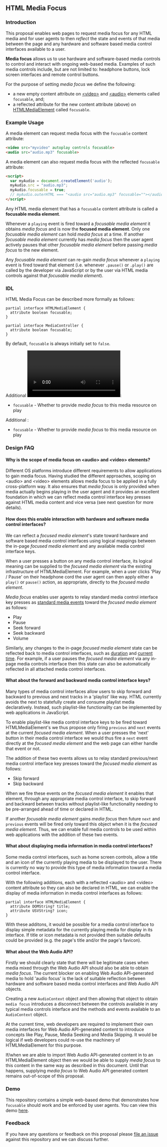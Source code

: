 ## HTML Media Focus

### Introduction

This proposal enables web pages to request media focus for any HTML media and for user agents to then _reflect_ the state and events of that media between the page and any hardware and software based media control interfaces available to a user.

**Media focus** allows us to use hardware and software-based media controls to control and interact with ongoing web-based media. Examples of such media controls include, but are not limited to: headphone buttons, lock screen interfaces and remote control buttons.

For the purpose of setting _media focus_ we define the following:

- a new empty content attribute on [&lt;video&gt;](https://html.spec.whatwg.org/multipage/embedded-content.html#the-video-element) and [&lt;audio&gt;](https://html.spec.whatwg.org/multipage/embedded-content.html#the-audio-element) elements called `focusable`, and;
- a reflected attribute for the new content attribute (above) on [HTMLMediaElement](https://html.spec.whatwg.org/multipage/embedded-content.html#htmlmediaelement) called `focusable`.

### Example Usage

A media element can request media focus with the `focusable` content attribute:

``` html
<video src="myvideo" autoplay controls focusable>
<audio src="audio.mp3" focusable>
```

A media element can also request media focus with the reflected `focusable` attribute:

``` html
<script>
  var myAudio = document.createElement('audio');
  myAudio.src = "audio.mp3";
  myAudio.focusable = true;
  // myAudio.outerHTML === "<audio src="audio.mp3" focusable=""></audio>"
</script>
```

Any HTML media element that has a `focusable` content attribute is called a **focusable media element**.

Whenever a `playing` event is fired toward a _focusable media element_ it obtains _media focus_ and is now the **focused media element**. Only one _focusable media element_ can hold _media focus_ at a time. If another _focusable media element_ currently has _media focus_ then the user agent actively pauses that other _focusable media element_ before passing _media focus_ to the new element.

Any _focusable media element_ can re-gain _media focus_ whenever a `playing` event is fired toward that element (i.e. whenever `.pause()` or `.play()` are called by the developer via JavaScript or by the user via HTML media controls against that _focusable media element_).

### IDL

HTML Media Focus can be described more formally as follows:

``` WebIDL
partial interface HTMLMediaElement {
  attribute boolean focusable;
}

partial interface MediaController {
  attribute boolean focusable;
}
```

By default, `focusable` is always initially set to `false`.

Additional [<video> content attributes](https://html.spec.whatwg.org/multipage/embedded-content.html#the-video-element):

- `focusable` - Whether to provide _media focus_ to this media resource on play

Additional [<audio> content attributes](https://html.spec.whatwg.org/multipage/embedded-content.html#the-audio-element):

- `focusable` - Whether to provide _media focus_ to this media resource on play

### Design FAQ

#### Why is the scope of media focus on &lt;audio&gt; and &lt;video&gt; elements?

Different OS platforms introduce different requirements to allow applications to gain media focus. Having studied the different approaches, scoping on &lt;audio&gt; and &lt;video&gt; elements allows media focus to be applied in a fully cross-platform way. It also ensures that _media focus_ is only provided when media actually begins playing in the user agent and it provides an excellent foundation in which we can reflect media control interface key presses against HTML media content and vice versa (see next question for more details).

#### How does this enable interaction with hardware and software media control interfaces?

We can reflect a _focused media element_'s state toward hardware and software based media control interfaces using logical mappings between the in-page _focused media element_ and any available media control interface keys.

When a user presses a button on any media control interface, its logical meaning can be supplied to the _focused media element_ via the existing infrastructure of HTMLMediaElement. For example, when a user clicks 'Play / Pause' on their headphone cord the user agent can then apply either a `play()` or `pause()` action, as appropriate, directly to the _focused media element_.

_Media focus_ enables user agents to relay standard media control interface key presses as [standard media events](https://html.spec.whatwg.org/multipage/embedded-content.html#mediaevents) toward the _focused media element_ as follows:

- Play
- Pause
- Seek forward
- Seek backward
- Volume

Similarly, any changes to the in-page _focused media element_ state can be reflected back to media control interfaces, such as [duration](https://html.spec.whatwg.org/multipage/embedded-content.html#dom-media-duration) and [current time](https://html.spec.whatwg.org/multipage/embedded-content.html#dom-media-currenttime). For example, if a user pauses the _focused media element_ via any in-page media controls interface then this state can also be automatically reflected in all attached media control interfaces.

#### What about the forward and backward media control interface keys?

Many types of media control interfaces allow users to skip forward and backward to previous and next tracks in a 'playlist' like way. HTML currently avoids the next to statefully create and consume playlist media declaratively. Instead, such playlist-like functionality can be implemented by web applications in JavaScript.

To enable playlist-like media control interface keys to be fired toward HTMLMediaElement's we thus propose only firing `previous` and `next` events at the current _focused media element_. When a user presses the 'next' button in their media control interface we would thus fire a `next` event directly at the _focused media element_ and the web page can either handle that event or not.

The addition of these two events allows us to relay standard previous/next media control interface key presses toward the _focused media element_ as follows:

- Skip forward
- Skip backward

When we fire these events on the _focused media element_ it enables that element, through any appropriate media control interface, to skip forward and backward between tracks without playlist-like functionality needing to be pre-arranged ahead of time or declared in HTML.

If another _focusable media element_ gains _media focus_ then future `next` and `previous` events will be fired only toward this object when it is the _focused media element_. Thus, we can enable full media controls to be used within web applications with the addition of these two events.

#### What about displaying media information in media control interfaces?

Some media control interfaces, such as home screen controls, allow a title and an icon of the currently playing media to be displayed to the user. There is currently no way to provide this type of media information toward a media control interface.

With the following additions, each with a reflected &lt;audio&gt; and &lt;video&gt; content attribute so they can also be declared in HTML, we can enable the display of media information in media control interfaces as follows:

``` WebIDL
partial interface HTMLMediaElement {
  attribute DOMString? title;
  attribute USVString? icon;
}
```

With these additons, it would be possible for a media control interface to display simple metadata for the currently playing media for display in its interface. If title or icon metadata is not provided then suitable defaults could be provided (e.g. the page's title and/or the page's favicon).

#### What about the Web Audio API?

Firstly we should clearly state that there will be legitimate cases when media mixed through the Web Audio API should also be able to obtain _media focus_. The current blocker on enabling Web Audio API-generated media to hold 'audio focus' is the lack of suitable reflection between hardware and software based media control interfaces and Web Audio API objects.

Creating a new `AudioContext` object and then allowing that object to obtain `media focus` introduces a disconnect between the controls available in any typical media controls interface and the methods and events available to an `AudioContext` object.

At the current time, web developers are required to implement their own media interfaces for Web Audio API-generated content to introduce concepts like Play, Pause, Media Seeking and Media Skipping. It would be logical if web developers could re-use the machinery of HTMLMediaElement for this purpose.

If/when we are able to import Web Audio API-generated content in to an HTMLMediaElement object then we would be able to supply _media focus_ to this content in the same way as described in this document. Until that happens, supplying _media focus_ to Web Audio API generated content remains out-of-scope of this proposal.

### Demo

This repository contains a simple web-based demo that demonstrates how `focusable` should work and be enforced by user agents. You can view this demo [here](https://richtr.github.io/html-media-focus/).

### Feedback

If you have any questions or feedback on this proposal please [file an issue](https://github.com/richtr/html-media-focus/issues) against this repository and we can discuss further.
